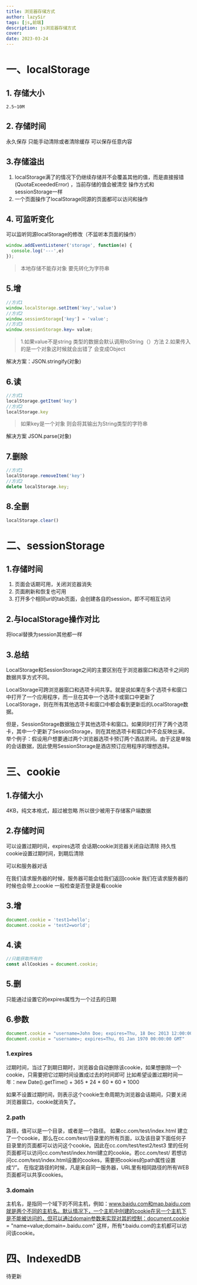 ```yaml
---
title: 浏览器存储方式
author: lazySir
tags: [js,前端]
description: js浏览器存储方式
cover: 
date: 2023-03-24
---
```


# 一、localStorage

## 1. 存储大小
	2.5~10M
## 2. 存储时间
永久保存
只能手动清除或者清除缓存
可以保存任意内容
## 3.存储溢出
1. localStorage满了的情况下仍继续存储并不会覆盖其他的值，而是直接报错(QuotaExceededError) ，当前存储的值会被清空
操作方式和sessionStorage一样
2. 一个页面操作了localStorage同源的页面都可以访问和操作
## 4. 可监听变化
可以监听同源localStorage的修改（不监听本页面的操作）
```js
window.addEventListener('storage', function(e) {
  console.log('---',e)
});
```

> 本地存储不能存对象    要先转化为字符串

## 5.增
```js
//方式1
window.localStorage.setItem('key','value')
//方式2
window.sessionStorage['key'] = 'value';
//方式3
window.sessionStorage.key= value;
```
> 1.如果value不是string 类型的数据会默认调用toString（）方法
2.如果传入的是一个对象这时候就会出错了  会变成Object

解决方案：JSON.stringify(对象)

## 6.读

```js
//方式1
localStorage.getItem('key')
//方式2
localStorage.key
```

> 如果key是一个对象 则会将其输出为String类型的字符串

解决方案 JSON.parse(对象)

## 7.删除
```js
//方式1
localStorage.removeItem('key')
//方式2
delete localStorage.key;
```
## 8.全删
```js
localStorage.clear()

```
# 二、sessionStorage
## 1.存储时间
1. 页面会话期可用，关闭浏览器消失
2. 页面刷新和恢复也可用
3. 打开多个相同url的tab页面，会创建各自的session，即不可相互访问
## 2.与localStorage操作对比

将local替换为session其他都一样
## 3.总结

LocalStorage和SessionStorage之间的主要区别在于浏览器窗口和选项卡之间的数据共享方式不同。

LocalStorage可跨浏览器窗口和选项卡间共享。就是说如果在多个选项卡和窗口中打开了一个应用程序，而一旦在其中一个选项卡或窗口中更新了LocalStorage，则在所有其他选项卡和窗口中都会看到更新后的LocalStorage数据。

但是，SessionStorage数据独立于其他选项卡和窗口。如果同时打开了两个选项卡，其中一个更新了SessionStorage，则在其他选项卡和窗口中不会反映出来。举个例子：假设用户想要通过两个浏览器选项卡预订两个酒店房间。由于这是单独的会话数据，因此使用SessionStorage是酒店预订应用程序的理想选择。

# 三、cookie
## 1.存储大小

4KB，纯文本格式，超过被忽略
所以很少被用于存储客户端数据


## 2.存储时间

可以设置过期时间，expires选项
会话期cookie浏览器关闭自动清除
持久性cookie设置过期时间，到期后清除


可以和服务器对话

在我们请求服务器的时候，服务器可能会给我们返回cookie
我们在请求服务器的时候也会带上cookie
一般检查是否登录是看cookie

## 3.增
```js
document.cookie = 'test1=hello';
document.cookie = 'test2=world';
```
## 4.读
```js
//只能获取所有的
const allCookies = document.cookie;
```

## 5.删
只能通过设置它的expires属性为一个过去的日期

## 6.参数
```js
document.cookie = "username=John Doe; expires=Thu, 18 Dec 2013 12:00:00 GMT; path=/"    // 设置cookie
document.cookie = "username=; expires=Thu, 01 Jan 1970 00:00:00 GMT"    // 删除cookie
```
### 1.expires
过期时间，当过了到期日期时，浏览器会自动删除该cookie，如果想删除一个cookie，只需要把它过期时间设置成过去的时间即可
比如希望设置过期时间一年：new Date().getTime() + 365 * 24 * 60 * 60 * 1000

如果不设置过期时间，则表示这个cookie生命周期为浏览器会话期间，只要关闭浏览器窗口，cookie就消失了。

### 2.path
路径，值可以是一个目录，或者是一个路径。
如果cc.com/test/index.html 建立了一个cookie，那么在cc.com/test/目录里的所有页面，以及该目录下面任何子目录里的页面都可以访问这个cookie。因此在cc.com/test/test2/test3 里的任何页面都可以访问cc.com/test/index.html建立的cookie。若cc.com/test/ 若想访问cc.com/test/index.html设置的cookes，需要把cookies的path属性设置成“/”。
在指定路径的时候，凡是来自同一服务器，URL里有相同路径的所有WEB页面都可以共享cookies。
### 3.domain
主机名，是指同一个域下的不同主机，例如：www.baidu.com和map.baidu.com就是两个不同的主机名。默认情况下，一个主机中创建的cookie在另一个主机下是不能被访问的，但可以通过domain参数来实现对其的控制：document.cookie = "name=value;domain=.baidu.com"
这样，所有*.baidu.com的主机都可以访问该cookie。

# 四、IndexedDB
待更新